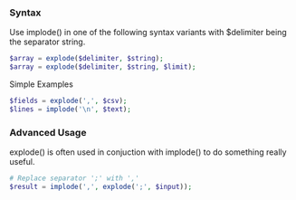 ### Syntax
Use implode() in one of the following syntax variants with $delimiter being the separator string.
```php
$array = explode($delimiter, $string);
$array = explode($delimiter, $string, $limit);
```
Simple Examples
```php
$fields = explode(',', $csv);
$lines = implode('\n', $text);
```
### Advanced Usage
explode() is often used in conjuction with implode() to do something really useful.
```php
# Replace separator ';' with ','
$result = implode(',', explode(';', $input));
```